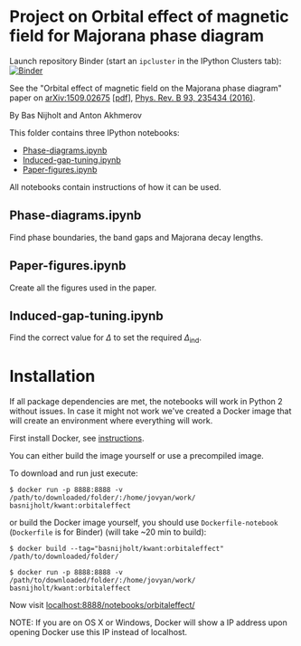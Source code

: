 # Project on Orbital effect of magnetic field for Majorana phase diagram
Launch repository Binder (start an `ipcluster` in the IPython Clusters tab):
[![Binder](http://mybinder.org/badge.svg)](http://mybinder.org/repo/basnijholt/orbitalfield)

See the "Orbital effect of magnetic field on the Majorana phase diagram" paper on [arXiv:1509.02675](http://arxiv.org/abs/1509.02675) [[pdf](http://arxiv.org/pdf/1509.02675)], [Phys. Rev. B 93, 235434 (2016)](http://dx.doi.org/10.1103/PhysRevB.93.235434).

By Bas Nijholt and Anton Akhmerov


This folder contains three IPython notebooks:
* [Phase-diagrams.ipynb](https://github.com/basnijholt/orbitalfield/blob/master/Phase-diagrams.ipynb)
* [Induced-gap-tuning.ipynb](https://github.com/basnijholt/orbitalfield/blob/master/Induced-gap-tuning.ipynb)
* [Paper-figures.ipynb](https://github.com/basnijholt/orbitalfield/blob/master/Paper-figures.ipynb)

All notebooks contain instructions of how it can be used.

## Phase-diagrams.ipynb
Find phase boundaries, the band gaps and Majorana decay lengths.

## Paper-figures.ipynb
Create all the figures used in the paper.

## Induced-gap-tuning.ipynb
Find the correct value for $\Delta$ to set the required $\Delta_\textrm{ind}$.


# Installation
If all package dependencies are met, the notebooks will work in Python 2 without
issues. In case it might not work we've created a Docker image that will create
an environment where everything will work.

First install Docker, see [instructions](https://docs.docker.com/installation/).

You can either build the image yourself or use a precompiled image.

To download and run just execute:
```
$ docker run -p 8888:8888 -v /path/to/downloaded/folder/:/home/jovyan/work/ basnijholt/kwant:orbitaleffect
```

or build the Docker image yourself, you should use `Dockerfile-notebook` (`Dockerfile` is for Binder) (will take ~20 min to build):
```
$ docker build --tag="basnijholt/kwant:orbitaleffect" /path/to/downloaded/folder/
```

```
$ docker run -p 8888:8888 -v /path/to/downloaded/folder/:/home/jovyan/work/ basnijholt/kwant:orbitaleffect
```

Now visit [localhost:8888/notebooks/orbitaleffect/](http://localhost:8888/notebooks/orbitaleffect/)

NOTE: If you are on OS X or Windows, Docker will show a IP address upon opening Docker
use this IP instead of localhost.
